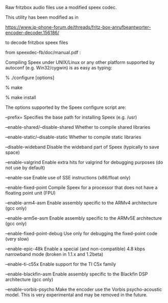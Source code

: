 Raw fritzbox audio files use a modified speex codec. 

This utility has been modified as in 

https://www.ip-phone-forum.de/threads/fritz-box-anrufbeantworter-encoder-decoder.156186/

to decode fritzbox speex files



from speexdec-fb/doc/manual.pdf :

Compiling Speex under UNIX/Linux or any other platform supported by autoconf (e.g. Win32/cygwin) is as easy as typing:

% ./configure [options]

% make

% make install

The options supported by the Speex configure script are:

–prefix=<path> Specifies the base path for installing Speex (e.g. /usr)
  
–enable-shared/–disable-shared Whether to compile shared libraries

–enable-static/–disable-static Whether to compile static libraries

–disable-wideband Disable the wideband part of Speex (typically to save space)

–enable-valgrind Enable extra hits for valgrind for debugging purposes (do not use by default)

–enable-sse Enable use of SSE instructions (x86/float only)

–enable-fixed-point Compile Speex for a processor that does not have a floating point unit (FPU)

–enable-arm4-asm Enable assembly specific to the ARMv4 architecture (gcc only)

–enable-arm5e-asm Enable assembly specific to the ARMv5E architecture (gcc only)

–enable-fixed-point-debug Use only for debugging the fixed-point code (very slow)

–enable-epic-48k Enable a special (and non-compatible) 4.8 kbps narrowband mode (broken in 1.1.x and 1.2beta)

–enable-ti-c55x Enable support for the TI C5x family

–enable-blackfin-asm Enable assembly specific to the Blackfin DSP architecture (gcc only)

–enable-vorbis-psycho Make the encoder use the Vorbis psycho-acoustic model. This is very experimental and may be
removed in the future.
